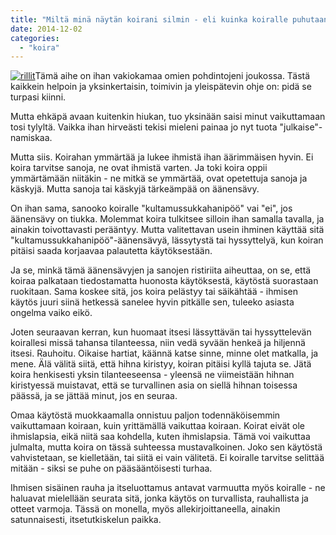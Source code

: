 ```yaml
---
title: "Miltä minä näytän koirani silmin - eli kuinka koiralle puhutaan"
date: 2014-12-02
categories: 
  - "koira"
---
```


[![rillit](images/rillitjpeg-300x225.jpg)](https://www.katiska.eu/wp-content/uploads/2014/12/rillitjpeg.jpg)Tämä aihe on ihan vakiokamaa omien pohdintojeni joukossa. Tästä kaikkein helpoin ja yksinkertaisin, toimivin ja yleispätevin ohje on: pidä se turpasi kiinni.

Mutta ehkäpä avaan kuitenkin hiukan, tuo yksinään saisi minut vaikuttamaan tosi tylyltä. Vaikka ihan hirveästi tekisi mieleni painaa jo nyt tuota "julkaise"-namiskaa.

Mutta siis. Koirahan ymmärtää ja lukee ihmistä ihan äärimmäisen hyvin. Ei koira tarvitse sanoja, ne ovat ihmistä varten. Ja toki koira oppii ymmärtämään niitäkin - ne mitkä se ymmärtää, ovat opetettuja sanoja ja käskyjä. Mutta sanoja tai käskyjä tärkeämpää on äänensävy.

On ihan sama, sanooko koiralle "kultamussukkahanipöö" vai "ei", jos äänensävy on tiukka. Molemmat koira tulkitsee silloin ihan samalla tavalla, ja ainakin toivottavasti perääntyy. Mutta valitettavan usein ihminen käyttää sitä "kultamussukkahanipöö"-äänensävyä, lässytystä tai hyssyttelyä, kun koiran pitäisi saada korjaavaa palautetta käytöksestään.

Ja se, minkä tämä äänensävyjen ja sanojen ristiriita aiheuttaa, on se, että koiraa palkataan tiedostamatta huonosta käytöksestä, käytöstä suorastaan ruokitaan. Sama koskee sitä, jos koira pelästyy tai säikähtää - ihmisen käytös juuri siinä hetkessä sanelee hyvin pitkälle sen, tuleeko asiasta ongelma vaiko eikö.

Joten seuraavan kerran, kun huomaat itsesi lässyttävän tai hyssyttelevän koirallesi missä tahansa tilanteessa, niin vedä syvään henkeä ja hiljennä itsesi. Rauhoitu. Oikaise hartiat, käännä katse sinne, minne olet matkalla, ja mene. Älä välitä siitä, että hihna kiristyy, koiran pitäisi kyllä tajuta se. Jätä koira henkisesti yksin tilanteeseensa - yleensä ne viimeistään hihnan kiristyessä muistavat, että se turvallinen asia on siellä hihnan toisessa päässä, ja se jättää minut, jos en seuraa.

Omaa käytöstä muokkaamalla onnistuu paljon todennäköisemmin vaikuttamaan koiraan, kuin yrittämällä vaikuttaa koiraan. Koirat eivät ole ihmislapsia, eikä niitä saa kohdella, kuten ihmislapsia. Tämä voi vaikuttaa julmalta, mutta koira on tässä suhteessa mustavalkoinen. Joko sen käytöstä vahvistetaan, se kielletään, tai siitä ei vain välitetä. Ei koiralle tarvitse selittää mitään - siksi se puhe on pääsääntöisesti turhaa.

Ihmisen sisäinen rauha ja itseluottamus antavat varmuutta myös koiralle - ne haluavat mielellään seurata sitä, jonka käytös on turvallista, rauhallista ja otteet varmoja. Tässä on monella, myös allekirjoittaneella, ainakin satunnaisesti, itsetutkiskelun paikka.
